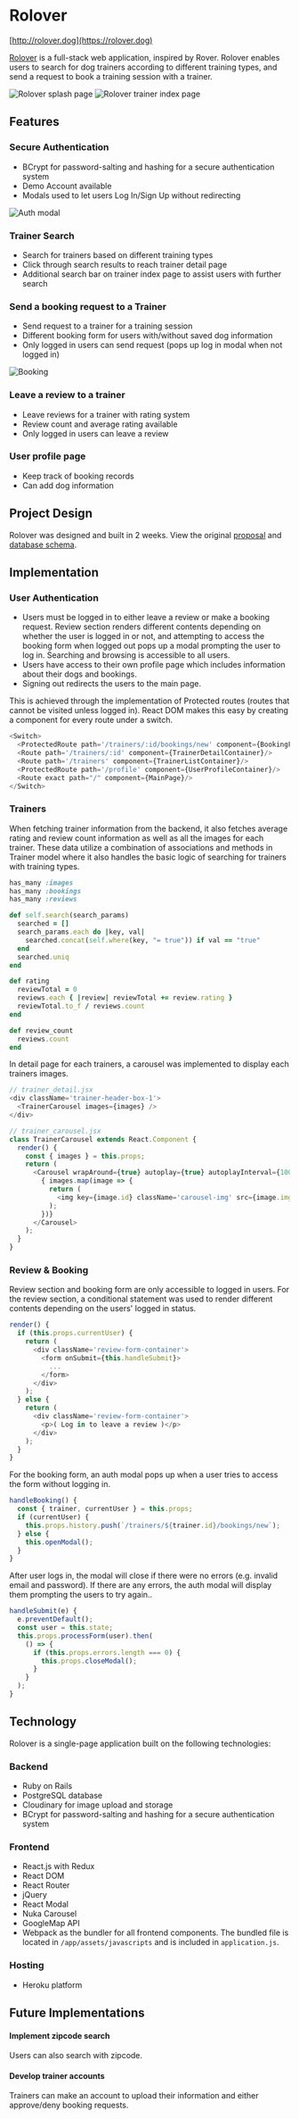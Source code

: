 # Rolover

[http://rolover.dog](https://rolover.dog)

[Rolover](http://rolover.dog) is a full-stack web application, inspired by Rover. Rolover enables users to search for dog trainers according to different training types, and send a request to book a training session with a trainer.

![Rolover splash page][splash]
![Rolover trainer index page][index page]

## Features

### Secure Authentication
* BCrypt for password-salting and hashing for a secure authentication system
* Demo Account available
* Modals used to let users Log In/Sign Up without redirecting

![Auth modal][auth modal]

### Trainer Search
* Search for trainers based on different training types
* Click through search results to reach trainer detail page
* Additional search bar on trainer index page to assist users with further search

### Send a booking request to a Trainer
* Send request to a trainer for a training session
* Different booking form for users with/without saved dog information
* Only logged in users can send request (pops up log in modal when not logged in)

![Booking][booking]

### Leave a review to a trainer
* Leave reviews for a trainer with rating system
* Review count and average rating available
* Only logged in users can leave a review

### User profile page
* Keep track of booking records
* Can add dog information

## Project Design

Rolover was designed and built in 2 weeks. View the original [proposal][proposal] and [database schema][schema].

## Implementation

### User Authentication

- Users must be logged in to either leave a review or make a booking request. Review section renders different contents depending on whether the user is logged in or not, and attempting to access the booking form when logged out pops up a modal prompting the user to log in. Searching and browsing is accessible to all users.
- Users have access to their own profile page which includes information about their dogs and bookings.
- Signing out redirects the users to the main page.

This is achieved through the implementation of Protected routes (routes that cannot be visited unless logged in). React DOM makes this easy by creating a component for every route under a switch.

```js
<Switch>
  <ProtectedRoute path='/trainers/:id/bookings/new' component={BookingFormContainer}/>
  <Route path='/trainers/:id' component={TrainerDetailContainer}/>
  <Route path='/trainers' component={TrainerListContainer}/>
  <ProtectedRoute path='/profile' component={UserProfileContainer}/>
  <Route exact path="/" component={MainPage}/>
</Switch>
```

### Trainers

When fetching trainer information from the backend, it also fetches average rating and review count information as well as all the images for each trainer. These data utilize a combination of associations and methods in Trainer model where it also handles the basic logic of searching for trainers with training types.

```ruby
has_many :images
has_many :bookings
has_many :reviews

def self.search(search_params)
  searched = []
  search_params.each do |key, val|
    searched.concat(self.where(key, "= true")) if val == "true"
  end
  searched.uniq
end

def rating
  reviewTotal = 0
  reviews.each { |review| reviewTotal += review.rating }
  reviewTotal.to_f / reviews.count
end

def review_count
  reviews.count
end
```

In detail page for each trainers, a carousel was implemented to display each trainers images.

```js
// trainer_detail.jsx
<div className='trainer-header-box-1'>
  <TrainerCarousel images={images} />
</div>

// trainer_carousel.jsx
class TrainerCarousel extends React.Component {
  render() {
    const { images } = this.props;
    return (
      <Carousel wrapAround={true} autoplay={true} autoplayInterval={10000} width={600} initialHeight={600} decorators={Decorators}>
        { images.map(image => {
          return (
            <img key={image.id} className='carousel-img' src={image.img_url} />
          );
        })}
      </Carousel>
    );
  }
}
```

### Review & Booking

Review section and booking form are only accessible to logged in users. For the review section, a conditional statement was used to render different contents depending on the users' logged in status.

```js
render() {
  if (this.props.currentUser) {
    return (
      <div className='review-form-container'>
        <form onSubmit={this.handleSubmit}>
          ...
        </form>
      </div>
    );
  } else {
    return (
      <div className='review-form-container'>
        <p>( Log in to leave a review )</p>
      </div>
    );
  }
}
```

For the booking form, an auth modal pops up when a user tries to access the form without logging in.

```js
handleBooking() {
  const { trainer, currentUser } = this.props;
  if (currentUser) {
    this.props.history.push(`/trainers/${trainer.id}/bookings/new`);
  } else {
    this.openModal();
  }
}
```

After user logs in, the modal will close if there were no errors (e.g. invalid email and password). If there are any errors, the auth modal will display them prompting the users to try again..

```js
handleSubmit(e) {
  e.preventDefault();
  const user = this.state;
  this.props.processForm(user).then(
    () => {
      if (this.props.errors.length === 0) {
        this.props.closeModal();
      }
    }
  );
}
```

## Technology
Rolover is a single-page application built on the following technologies:

### Backend
- Ruby on Rails
- PostgreSQL database
- Cloudinary for image upload and storage
- BCrypt for password-salting and hashing for a secure authentication system

### Frontend
- React.js with Redux
- React DOM
- React Router
- jQuery
- React Modal
- Nuka Carousel
- GoogleMap API
- Webpack as the bundler for all frontend components. The bundled file is located in `/app/assets/javascripts` and is included in `application.js`.

### Hosting
- Heroku platform

## Future Implementations

#### Implement zipcode search

Users can also search with zipcode.

#### Develop trainer accounts

Trainers can make an account to upload their information and either approve/deny booking requests.

[splash]: ./docs/images/splash.png "Rolover splash"
[index page]: ./docs/images/home_index.png
[auth modal]: ./docs/images/auth_modal.gif
[booking]: ./docs/images/booking.gif
[proposal]: ./docs/README.md
[schema]: ./docs/schema.md
